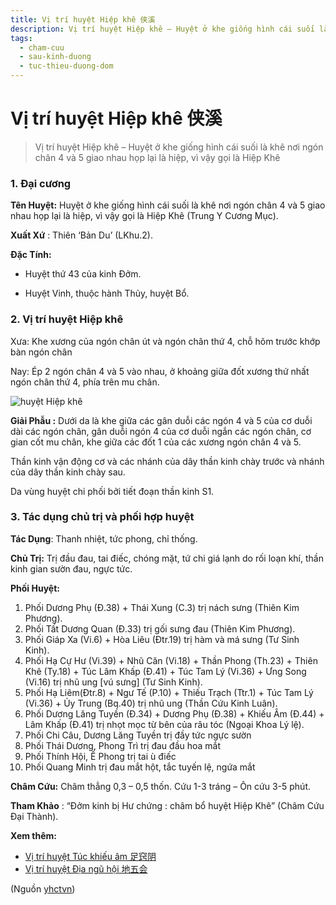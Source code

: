 ```yaml
---
title: Vị trí huyệt Hiệp khê 侠溪
description: Vị trí huyệt Hiệp khê – Huyệt ở khe giống hình cái suối là khê nơi ngón chân 4 và 5 giao nhau họp lại là hiệp, vì vậy gọi là Hiệp Khê
tags:
  - cham-cuu
  - sau-kinh-duong
  - tuc-thieu-duong-dom
---
```


# Vị trí huyệt Hiệp khê 侠溪 

> Vị trí huyệt Hiệp khê – Huyệt ở khe giống hình cái suối là khê nơi ngón chân 4 và 5 giao nhau họp lại là hiệp, vì vậy gọi là Hiệp Khê

### 1. Đại cương

**Tên Huyệt:** Huyệt ở khe giống hình cái suối là khê nơi ngón chân 4 và 5 giao nhau họp lại là hiệp, vì vậy gọi là Hiệp Khê (Trung Y Cương Mục).

**Xuất Xứ** : Thiên ‘Bản Du’ (LKhu.2).

**Đặc Tính:**

+ Huyệt thứ 43 của kinh Đởm.

+ Huyệt Vinh, thuộc hành Thủy, huyệt Bổ.

### 2. Vị trí huyệt Hiệp khê

Xưa: Khe xương của ngón chân út và ngón chân thứ 4, chỗ hõm trước khớp bàn ngón chân

Nay: Ép 2 ngón chân 4 và 5 vào nhau, ở khoảng giữa đốt xương thứ nhất ngón chân thứ 4, phía trên mu chân.

![huyệt Hiệp khê](/imgs/yhctvn/huyet-hiep-khe-300x169.jpg)

**Giải Phẫu :** Dưới da là khe giữa các gân duỗi các ngón 4 và 5 của cơ duỗi dài các ngón chân, gân duỗi ngón 4 của cơ duỗi ngắn các ngón chân, cơ gian cốt mu chân, khe giữa các đốt 1 của các xương ngón chân 4 và 5.

Thần kinh vận động cơ và các nhánh của dây thần kinh chày trước và nhánh của dây thần kinh chày sau.

Da vùng huyệt chi phối bởi tiết đoạn thần kinh S1.

### 3. Tác dụng chủ trị và phối hợp huyệt

**Tác Dụng**: Thanh nhiệt, tức phong, chỉ thống.

**Chủ Trị:** Trị đầu đau, tai điếc, chóng mặt, tứ chi giá lạnh do rối loạn khí, thần kinh gian sườn đau, ngực tức.

**Phối Huyệt:**

1. Phối Dương Phụ (Đ.38) + Thái Xung (C.3) trị nách sưng (Thiên Kim Phương).
2. Phối Tất Dương Quan (Đ.33) trị gối sưng đau (Thiên Kim Phương).
3. Phối Giáp Xa (Vi.6) + Hòa Liêu (Đtr.19) trị hàm và má sưng (Tư Sinh Kinh).
4. Phối Hạ Cự Hư (Vi.39) + Nhũ Căn (Vi.18) + Thần Phong (Th.23) + Thiên Khê (Ty.18) + Túc Lâm Khấp (Đ.41) + Túc Tam Lý (Vi.36) + Ưng Song (Vi.16) trị nhũ ung [vú sưng] (Tư Sinh Kinh).
5. Phối Hạ Liêm(Đtr.8) + Ngư Tế (P.10) + Thiếu Trạch (Ttr.1) + Túc Tam Lý (Vi.36) + Ủy Trung (Bq.40) trị nhũ ung (Thần Cứu Kinh Luân).
6. Phối Dương Lăng Tuyền (Đ.34) + Dương Phụ (Đ.38) + Khiếu Âm (Đ.44) + Lâm Khấp (Đ.41) trị nhọt mọc từ bên của râu tóc (Ngoại Khoa Lý lệ).
7. Phối Chi Câu, Dương Lăng Tuyền trị đầy tức ngực sườn
8. Phối Thái Dương, Phong Trì trị đau đầu hoa mắt
9. Phối Thính Hội, Ế Phong trị tai ù điếc
10. Phối Quang Minh trị đau mắt hột, tắc tuyến lệ, ngứa mắt

**Châm Cứu:** Châm thẳng 0,3 – 0,5 thốn. Cứu 1-3 tráng – Ôn cứu 3-5 phút.

**Tham Khảo** : “Đởm kinh bị Hư chứng : châm bổ huyệt Hiệp Khê” (Châm Cứu Đại Thành).

**Xem thêm:**

* [Vị trí huyệt Túc khiếu âm 足窍阴](/yhctvn/vi-tri-huyet-tuc-khieu-am-%e8%b6%b3%e7%aa%8d%e9%98%b4/)
* [Vị trí huyệt Địa ngũ hội 地五会](/yhctvn/vi-tri-huyet-dia-ngu-hoi-%e5%9c%b0%e4%ba%94%e4%bc%9a/)

(Nguồn <a href="https://yhctvn.com/vi-tri-huyet-hiep-khe-侠溪/" target="_blank">yhctvn</a>)
